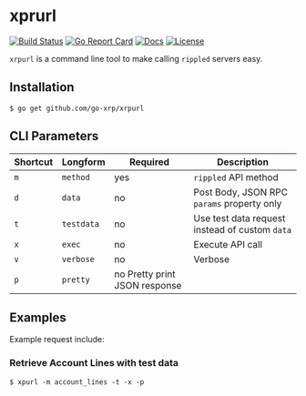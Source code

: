 # xprurl

[![Build Status][build-status-svg]][build-status-url]
[![Go Report Card][goreport-svg]][goreport-url]
[![Docs][docs-godoc-svg]][docs-godoc-url]
[![License][license-svg]][license-url]

`xrpurl` is a command line tool to make calling `rippled` servers easy.

## Installation

```
$ go get github.com/go-xrp/xrpurl
```

## CLI Parameters

| Shortcut | Longform | Required | Description |
|----------|----------|----------|-------------|
| `m` | `method` | yes | `rippled` API method |
| `d` | `data` | no | Post Body, JSON RPC `params` property only |
| `t` | `testdata` | no | Use test data request instead of custom `data` |
| `x` | `exec` | no | Execute API call |
| `v` | `verbose` | no | Verbose |
| `p` | `pretty` | no Pretty print JSON response |

## Examples

Example request include:

### Retrieve Account Lines with test data

```
$ xpurl -m account_lines -t -x -p
```

 [build-status-svg]: https://github.com/go-xrp/xrpurl/workflows/go%20build/badge.svg?branch=master
 [build-status-url]: https://github.com/go-xrp/xrpurl/actions
 [goreport-svg]: https://goreportcard.com/badge/github.com/go-xrp/xrpurl
 [goreport-url]: https://goreportcard.com/report/github.com/go-xrp/xrpurl
 [docs-godoc-svg]: https://pkg.go.dev/badge/github.com/go-xrp/xrpurl
 [docs-godoc-url]: https://pkg.go.dev/github.com/go-xrp/xrpurl
 [license-svg]: https://img.shields.io/badge/license-MIT-blue.svg
 [license-url]: https://github.com/go-xrp/xrpurl/blob/master/LICENSE